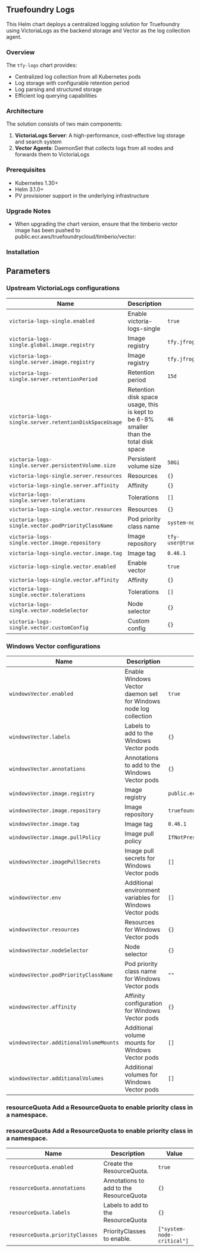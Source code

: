 ## Truefoundry Logs 
This Helm chart deploys a centralized logging solution for Truefoundry using VictoriaLogs as the backend storage and Vector as the log collection agent.

### Overview

The `tfy-logs` chart provides:

- Centralized log collection from all Kubernetes pods
- Log storage with configurable retention period
- Log parsing and structured storage
- Efficient log querying capabilities

### Architecture

The solution consists of two main components:

1. **VictoriaLogs Server**: A high-performance, cost-effective log storage and search system
2. **Vector Agents**: DaemonSet that collects logs from all nodes and forwards them to VictoriaLogs

### Prerequisites

- Kubernetes 1.30+
- Helm 3.1.0+
- PV provisioner support in the underlying infrastructure

### Upgrade Notes
- When upgrading the chart version, ensure that the timberio vector image has been pushed to public.ecr.aws/truefoundrycloud/timberio/vector:<version>

### Installation

## Parameters

### Upstream VictoriaLogs configurations

| Name                                                  | Description                                                                           | Value                                                       |
| ----------------------------------------------------- | ------------------------------------------------------------------------------------- | ----------------------------------------------------------- |
| `victoria-logs-single.enabled`                        | Enable victoria-logs-single                                                           | `true`                                                      |
| `victoria-logs-single.global.image.registry`          | Image registry                                                                        | `tfy.jfrog.io/tfy-mirror`                                   |
| `victoria-logs-single.server.image.registry`          | Image registry                                                                        | `tfy.jfrog.io/tfy-mirror`                                   |
| `victoria-logs-single.server.retentionPeriod`         | Retention period                                                                      | `15d`                                                       |
| `victoria-logs-single.server.retentionDiskSpaceUsage` | Retention disk space usage, this is kept to be 6-8% smaller than the total disk space | `46`                                                        |
| `victoria-logs-single.server.persistentVolume.size`   | Persistent volume size                                                                | `50Gi`                                                      |
| `victoria-logs-single.server.resources`               | Resources                                                                             | `{}`                                                        |
| `victoria-logs-single.server.affinity`                | Affinity                                                                              | `{}`                                                        |
| `victoria-logs-single.server.tolerations`             | Tolerations                                                                           | `[]`                                                        |
| `victoria-logs-single.vector.resources`               | Resources                                                                             | `{}`                                                        |
| `victoria-logs-single.vector.podPriorityClassName`    | Pod priority class name                                                               | `system-node-critical`                                      |
| `victoria-logs-single.vector.image.repository`        | Image repository                                                                      | `tfy-user@truefoundry.com/truefoundrycloud/timberio/vector` |
| `victoria-logs-single.vector.image.tag`               | Image tag                                                                             | `0.46.1`                                                    |
| `victoria-logs-single.vector.enabled`                 | Enable vector                                                                         | `true`                                                      |
| `victoria-logs-single.vector.affinity`                | Affinity                                                                              | `{}`                                                        |
| `victoria-logs-single.vector.tolerations`             | Tolerations                                                                           | `[]`                                                        |
| `victoria-logs-single.vector.nodeSelector`            | Node selector                                                                         | `{}`                                                        |
| `victoria-logs-single.vector.customConfig`            | Custom config                                                                         | `{}`                                                        |

### Windows Vector configurations

| Name                                   | Description                                                      | Value                              |
| -------------------------------------- | ---------------------------------------------------------------- | ---------------------------------- |
| `windowsVector.enabled`                | Enable Windows Vector daemon set for Windows node log collection | `true`                             |
| `windowsVector.labels`                 | Labels to add to the Windows Vector pods                         | `{}`                               |
| `windowsVector.annotations`            | Annotations to add to the Windows Vector pods                    | `{}`                               |
| `windowsVector.image.registry`         | Image registry                                                   | `public.ecr.aws`                   |
| `windowsVector.image.repository`       | Image repository                                                 | `truefoundrycloud/timberio/vector` |
| `windowsVector.image.tag`              | Image tag                                                        | `0.46.1`                           |
| `windowsVector.image.pullPolicy`       | Image pull policy                                                | `IfNotPresent`                     |
| `windowsVector.imagePullSecrets`       | Image pull secrets for Windows Vector pods                       | `[]`                               |
| `windowsVector.env`                    | Additional environment variables for Windows Vector pods         | `[]`                               |
| `windowsVector.resources`              | Resources for Windows Vector pods                                | `{}`                               |
| `windowsVector.nodeSelector`           | Node selector                                                    | `{}`                               |
| `windowsVector.podPriorityClassName`   | Pod priority class name for Windows Vector pods                  | `""`                               |
| `windowsVector.affinity`               | Affinity configuration for Windows Vector pods                   | `{}`                               |
| `windowsVector.additionalVolumeMounts` | Additional volume mounts for Windows Vector pods                 | `[]`                               |
| `windowsVector.additionalVolumes`      | Additional volumes for Windows Vector pods                       | `[]`                               |

### resourceQuota Add a ResourceQuota to enable priority class in a namespace.


### resourceQuota Add a ResourceQuota to enable priority class in a namespace.

| Name                            | Description                             | Value                      |
| ------------------------------- | --------------------------------------- | -------------------------- |
| `resourceQuota.enabled`         | Create the ResourceQuota.               | `true`                     |
| `resourceQuota.annotations`     | Annotations to add to the ResourceQuota | `{}`                       |
| `resourceQuota.labels`          | Labels to add to the ResourceQuota      | `{}`                       |
| `resourceQuota.priorityClasses` | PriorityClasses to enable.              | `["system-node-critical"]` |
